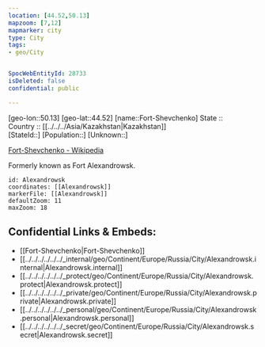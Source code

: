 ```yaml
---
location: [44.52,50.13] 
mapzoom: [7,12] 
mapmarker: city 
type: City
tags:
- geo/City


SpocWebEntityId: 28733
isDeleted: false
confidential: public

---
```

[geo-lon::50.13] 
[geo-lat::44.52] 
[name::Fort-Shevchenko] 
State ::  
Country :: [[../../../Asia/Kazakhstan|Kazakhstan]]  
[StateId::] 
[Population::] 
[Unknown::] 

[Fort-Shevchenko - Wikipedia](https://en.wikipedia.org/wiki/Fort-Shevchenko)

Formerly known as Fort Alexandrowsk.


```leaflet
id: Alexandrowsk
coordinates: [[Alexandrowsk]] 
markerFile: [[Alexandrowsk]] 
defaultZoom: 11 
maxZoom: 18
```


## Confidential Links & Embeds: 
- [[Fort-Shevchenko|Fort-Shevchenko]] 
- [[../../../../../../_internal/geo/Continent/Europe/Russia/City/Alexandrowsk.internal|Alexandrowsk.internal]] 
- [[../../../../../../_protect/geo/Continent/Europe/Russia/City/Alexandrowsk.protect|Alexandrowsk.protect]] 
- [[../../../../../../_private/geo/Continent/Europe/Russia/City/Alexandrowsk.private|Alexandrowsk.private]] 
- [[../../../../../../_personal/geo/Continent/Europe/Russia/City/Alexandrowsk.personal|Alexandrowsk.personal]] 
- [[../../../../../../_secret/geo/Continent/Europe/Russia/City/Alexandrowsk.secret|Alexandrowsk.secret]] 
